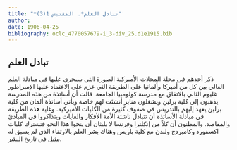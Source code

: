 ```yaml
---
title: "*تبادل العلم*. المقتبس 1(3)"
author: 
date: 1906-04-25
bibliography: oclc_4770057679-i_3-div_25.d1e1915.bib
---
```




##  تبادل العلم 


 ذكر أحدهم في  مجلة المجلات  الأميركية الصورة التي سيجري عليها في مبادلة العلم العالي بين كل من أميركا وألمانيا على الطريقة التي عزم على الاعتماد عليها الإمبراطور غليوم الثاني بالاتفاق مع مدرسة كولومبيا الجامعة. قالت أن أساتذة من هذه المدرسة يذهبون إلى كلية برلين ويشغلون منابر أنشئت لهم خاصة ويأتي أساتذة ألمان من كلية برلين يعهد إليهم بالتدريس في صفوف كثيرة من الكليات الأميركية. وغاية هذه الطريقة في مبادلة الأساتذة أن تتبادل ناشئة الأمة الأفكار والغايات ويتذاكروا في المبادئ والمقاصد. والمظنون أن كلاً من إنكلترا وفرنسا لا يلبثان أن ينحوا هذا النحو فتشترك كليات اكسفورد وكامبردج ولندن مع كلية باريس وهناك بشر العلم بالارتقاء الذي لم يسبق له مثيل في تاريخ البشر.  
